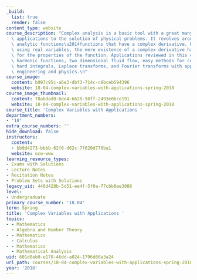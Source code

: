 ```yaml
---
_build:
  list: true
  render: false
content_type: website
course_description: "Complex analysis is a basic tool with a great many practical\
  \ applications to the solution of physical problems. It revolves around complex\
  \ analytic functions\u2014functions that have a complex derivative. Unlike calculus\
  \ using real variables, the mere existence of a complex derivative has strong implications\
  \ for the properties of the function. Applications reviewed in this class include\
  \ harmonic functions, two dimensional fluid flow, easy methods for computing (seemingly)\
  \ hard integrals, Laplace transforms, and Fourier transforms with applications to\
  \ engineering and physics.\n"
course_image:
  content: b097c95c-a6e3-dbf3-714c-c8bceb594396
  website: 18-04-complex-variables-with-applications-spring-2018
course_image_thumbnail:
  content: 78abdad0-6ee4-6628-98ff-2493e0bce191
  website: 18-04-complex-variables-with-applications-spring-2018
course_title: 'Complex Variables with Applications '
department_numbers:
- '18'
extra_course_numbers: ''
hide_download: false
instructors:
  content:
  - bb9d4273-bbbb-62f6-d62c-7f020d776ba1
  website: ocw-www
learning_resource_types:
- Exams with Solutions
- Lecture Notes
- Recitation Notes
- Problem Sets with Solutions
legacy_uid: 446d428b-5d51-ee4f-5f0a-77cbb8ee3086
level:
- Undergraduate
primary_course_number: '18.04'
term: Spring
title: 'Complex Variables with Applications '
topics:
- - Mathematics
  - Algebra and Number Theory
- - Mathematics
  - Calculus
- - Mathematics
  - Mathematical Analysis
uid: 601d0ab0-e170-46dd-a024-1796d66a3a24
url_path: courses/18-04-complex-variables-with-applications-spring-2018
year: '2018'
---
```

